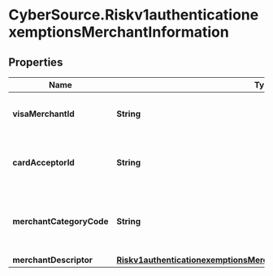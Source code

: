# CyberSource.Riskv1authenticationexemptionsMerchantInformation

## Properties
Name | Type | Description | Notes
------------ | ------------- | ------------- | -------------
**visaMerchantId** | **String** | Network assigned merchant identifier.  | [optional] 
**cardAcceptorId** | **String** | Card Acceptor ID (CAID) for the current transaction.  | [optional] 
**merchantCategoryCode** | **String** | Merchant Category Code (MCC). 4 digit numeric.  | [optional] 
**merchantDescriptor** | [**Riskv1authenticationexemptionsMerchantInformationMerchantDescriptor**](Riskv1authenticationexemptionsMerchantInformationMerchantDescriptor.md) |  | [optional] 


